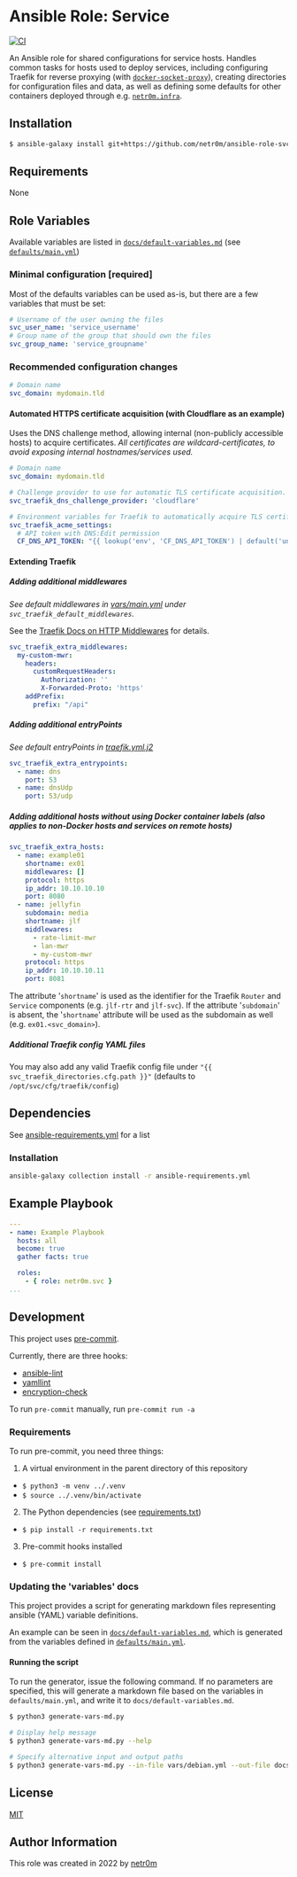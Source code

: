 # Ansible Role: Service

[![CI](https://github.com/netr0m/ansible-role-svc/actions/workflows/ci.yml/badge.svg?branch=main)](https://github.com/netr0m/ansible-role-svc/actions/workflows/ci.yml)

An Ansible role for shared configurations for service hosts. Handles common tasks for hosts used to deploy services, including configuring Traefik for reverse proxying (with [`docker-socket-proxy`](https://github.com/Tecnativa/docker-socket-proxy)), creating directories for configuration files and data, as well as defining some defaults for other containers deployed through e.g. [`netr0m.infra`](https://github.com/netr0m/ansible-role-infra).

## Installation

```sh
$ ansible-galaxy install git+https://github.com/netr0m/ansible-role-svc.git
```

## Requirements

None

## Role Variables

Available variables are listed in [`docs/default-variables.md`](./docs/default-variables.md) (see [`defaults/main.yml`](./defaults/main.yml))

### Minimal configuration [required]

Most of the defaults variables can be used as-is, but there are a few variables that must be set:

```yml
# Username of the user owning the files
svc_user_name: 'service_username'
# Group name of the group that should own the files
svc_group_name: 'service_groupname'
```

### Recommended configuration changes

```yml
# Domain name
svc_domain: mydomain.tld
```

#### Automated HTTPS certificate acquisition (with Cloudflare as an example)

Uses the DNS challenge method, allowing internal (non-publicly accessible hosts) to acquire certificates. *All certificates are wildcard-certificates, to avoid exposing internal hostnames/services used.*

```yml
# Domain name
svc_domain: mydomain.tld

# Challenge provider to use for automatic TLS certificate acquisition. See https://doc.traefik.io/traefik/https/acme/#providers
svc_traefik_dns_challenge_provider: 'cloudflare'

# Environment variables for Traefik to automatically acquire TLS certificates
svc_traefik_acme_settings:
  # API token with DNS:Edit permission
  CF_DNS_API_TOKEN: "{{ lookup('env', 'CF_DNS_API_TOKEN') | default('undefined') }}"
```

#### Extending Traefik

##### Adding additional middlewares
*See default middlewares in [vars/main.yml](vars/main.yml) under `svc_traefik_default_middlewares`.*

See the [Traefik Docs on HTTP Middlewares](https://doc.traefik.io/traefik/middlewares/http/overview/#available-http-middlewares) for details.

```yml
svc_traefik_extra_middlewares:
  my-custom-mwr:
    headers:
      customRequestHeaders:
        Authorization: ''
        X-Forwarded-Proto: 'https'
    addPrefix:
      prefix: "/api"
```

##### Adding additional entryPoints
*See default entryPoints in [traefik.yml.j2](templates/etc/traefik/traefik.yml.j2)*

```yml
svc_traefik_extra_entrypoints:
  - name: dns
    port: 53
  - name: dnsUdp
    port: 53/udp
```

##### Adding additional hosts without using Docker container labels (also applies to non-Docker hosts and services on remote hosts)
```yml
svc_traefik_extra_hosts:
  - name: example01
    shortname: ex01
    middlewares: []
    protocol: https
    ip_addr: 10.10.10.10
    port: 8080
  - name: jellyfin
    subdomain: media
    shortname: jlf
    middlewares:
      - rate-limit-mwr
      - lan-mwr
      - my-custom-mwr
    protocol: https
    ip_addr: 10.10.10.11
    port: 8081
```

The attribute '`shortname`' is used as the identifier for the Traefik `Router` and `Service` components (e.g. `jlf-rtr` and `jlf-svc`). If the attribute '`subdomain`' is absent, the '`shortname`' attribute will be used as the subdomain as well (e.g. `ex01.<svc_domain>`).

##### Additional Traefik config YAML files

You may also add any valid Traefik config file under `"{{ svc_traefik_directories.cfg.path }}"` (defaults to `/opt/svc/cfg/traefik/config`)

## Dependencies

See [ansible-requirements.yml](./ansible-requirements.yml) for a list

### Installation
```sh
ansible-galaxy collection install -r ansible-requirements.yml
```

## Example Playbook

```yml
---
- name: Example Playbook
  hosts: all
  become: true
  gather facts: true

  roles:
    - { role: netr0m.svc }
...

```

## Development
This project uses [pre-commit](https://pre-commit.com/).

Currently, there are three hooks:
- [ansible-lint](https://pypi.org/project/ansible-lint/)
- [yamllint](https://pypi.org/project/yamllint/)
- [encryption-check](./scripts/encryption-check.sh)

To run `pre-commit` manually, run `pre-commit run -a`

### Requirements
To run pre-commit, you need three things:
1. A virtual environment in the parent directory of this repository
  - `$ python3 -m venv ../.venv`
  - `$ source ../.venv/bin/activate`
2. The Python dependencies (see [requirements.txt](./requirements.txt))
  - `$ pip install -r requirements.txt`
3. Pre-commit hooks installed
  - `$ pre-commit install`

### Updating the 'variables' docs
This project provides a script for generating markdown files representing ansible (YAML) variable definitions.

An example can be seen in [`docs/default-variables.md`](./docs/default-variables.md), which is generated from the variables defined in [`defaults/main.yml`](./defaults/main.yml).

#### Running the script
To run the generator, issue the following command. If no parameters are specified, this will generate a markdown file based on the variables in `defaults/main.yml`, and write it to `docs/default-variables.md`.

```sh
$ python3 generate-vars-md.py

# Display help message
$ python3 generate-vars-md.py --help

# Specify alternative input and output paths
$ python3 generate-vars-md.py --in-file vars/debian.yml --out-file docs/debian-vars.md --title "Debian Variables"
```

## License

[MIT](./LICENSE)

## Author Information

This role was created in 2022 by [netr0m](https://github.com/netr0m)
